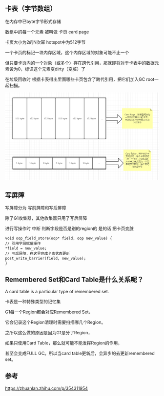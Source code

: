 卡表（字节数组）
---

在内存中已byte字节形式存储

数组中的每一个元素 被叫做 卡页 card page

卡页大小为2的N次幂 hotspot中为512字节

一个卡页的标记一块内存区域，这个内存区域的对象可能不止一个 

但只要卡页内的一个对象（或多个）存在跨代引用，那就即将对于卡表中的数据元素设为0，标识这个元素变dirty（变脏）了

在垃圾回收时 根据卡表得出里面哪些卡页包含了跨代引用，把它们加入GC root一起扫描。

![img_73.png](img_73.png)

写屏障
--

写屏障分为 写前屏障和写后屏障

除了G1收集器，其他收集器只用了写后屏障

进行写操作时 中断 判断字段是否是别的region的 是的话 把卡页变脏

    void oop_field_store(oop* field, oop new_value) {
    // 引用字段赋值操作
    *field = new_value;
    // 写后屏障，在这里完成卡表状态更新
    post_write_barrier(field, new_value);
    }


Remembered Set和Card Table是什么关系呢？
---

A card table is a particular type of remembered set.

卡表是一种特殊类型的记忆集


G1每一个Region都会对应Remembered Set，

它会记录这个Region清理时需要扫描哪几个Region。

之所以这么做的原因是因为G1是分了Region，

如果只使用Card Table，那么就可能不能发挥Region的作用，

甚至会变成FULL GC。所以当card table更新后，会异步的去更新remembered set。

参考
---

https://zhuanlan.zhihu.com/p/354311954